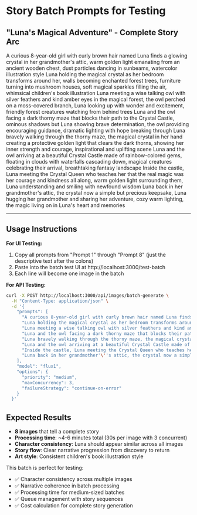 # Story Batch Prompts for Testing

## "Luna's Magical Adventure" - Complete Story Arc

A curious 8-year-old girl with curly brown hair named Luna finds a glowing crystal in her grandmother's attic, warm golden light emanating from an ancient wooden chest, dust particles dancing in sunbeams, watercolor illustration style
Luna holding the magical crystal as her bedroom transforms around her, walls becoming enchanted forest trees, furniture turning into mushroom houses, soft magical sparkles filling the air, whimsical children's book illustration
Luna meeting a wise talking owl with silver feathers and kind amber eyes in the magical forest, the owl perched on a moss-covered branch, Luna looking up with wonder and excitement, friendly forest creatures watching from behind trees
Luna and the owl facing a dark thorny maze that blocks their path to the Crystal Castle, ominous shadows but Luna showing brave determination, the owl providing encouraging guidance, dramatic lighting with hope breaking through
Luna bravely walking through the thorny maze, the magical crystal in her hand creating a protective golden light that clears the dark thorns, showing her inner strength and courage, inspirational and uplifting scene
Luna and the owl arriving at a beautiful Crystal Castle made of rainbow-colored gems, floating in clouds with waterfalls cascading down, magical creatures celebrating their arrival, breathtaking fantasy landscape
Inside the castle, Luna meeting the Crystal Queen who teaches her that the real magic was her courage and kindness all along, warm golden light surrounding them, Luna understanding and smiling with newfound wisdom
Luna back in her grandmother's attic, the crystal now a simple but precious keepsake, Luna hugging her grandmother and sharing her adventure, cozy warm lighting, the magic living on in Luna's heart and memories

---

## Usage Instructions

**For UI Testing:**

1. Copy all prompts from "Prompt 1" through "Prompt 8" (just the descriptive text after the colons)
2. Paste into the batch test UI at http://localhost:3000/test-batch
3. Each line will become one image in the batch

**For API Testing:**

```bash
curl -X POST http://localhost:3000/api/images/batch-generate \
  -H "Content-Type: application/json" \
  -d '{
    "prompts": [
      "A curious 8-year-old girl with curly brown hair named Luna finds a glowing crystal in her grandmother'\''s attic, warm golden light emanating from an ancient wooden chest, dust particles dancing in sunbeams, watercolor illustration style",
      "Luna holding the magical crystal as her bedroom transforms around her, walls becoming enchanted forest trees, furniture turning into mushroom houses, soft magical sparkles filling the air, whimsical children'\''s book illustration",
      "Luna meeting a wise talking owl with silver feathers and kind amber eyes in the magical forest, the owl perched on a moss-covered branch, Luna looking up with wonder and excitement, friendly forest creatures watching from behind trees",
      "Luna and the owl facing a dark thorny maze that blocks their path to the Crystal Castle, ominous shadows but Luna showing brave determination, the owl providing encouraging guidance, dramatic lighting with hope breaking through",
      "Luna bravely walking through the thorny maze, the magical crystal in her hand creating a protective golden light that clears the dark thorns, showing her inner strength and courage, inspirational and uplifting scene",
      "Luna and the owl arriving at a beautiful Crystal Castle made of rainbow-colored gems, floating in clouds with waterfalls cascading down, magical creatures celebrating their arrival, breathtaking fantasy landscape",
      "Inside the castle, Luna meeting the Crystal Queen who teaches her that the real magic was her courage and kindness all along, warm golden light surrounding them, Luna understanding and smiling with newfound wisdom",
      "Luna back in her grandmother'\''s attic, the crystal now a simple but precious keepsake, Luna hugging her grandmother and sharing her adventure, cozy warm lighting, the magic living on in Luna'\''s heart and memories"
    ],
    "model": "flux1",
    "options": {
      "priority": "medium",
      "maxConcurrency": 3,
      "failureStrategy": "continue-on-error"
    }
  }'
```

## Expected Results

- **8 images** that tell a complete story
- **Processing time**: ~4-6 minutes total (30s per image with 3 concurrent)
- **Character consistency**: Luna should appear similar across all images
- **Story flow**: Clear narrative progression from discovery to return
- **Art style**: Consistent children's book illustration style

This batch is perfect for testing:

- ✅ Character consistency across multiple images
- ✅ Narrative coherence in batch processing
- ✅ Processing time for medium-sized batches
- ✅ Queue management with story sequences
- ✅ Cost calculation for complete story generation
